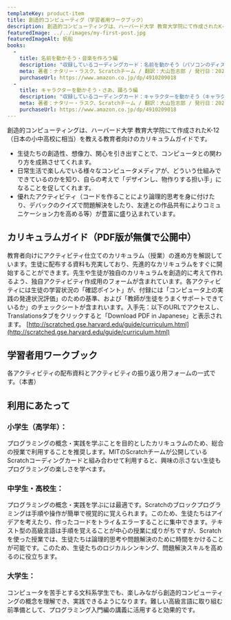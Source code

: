 ```yaml
---
templateKey: product-item
title: 創造的コンピューティグ（学習者用ワークブック）
description: 創造的コンピューティングは、ハーバード大学 教育大学院にて作成されたK-12（日本の小中高校に相当）を教える教育者向けのカリキュラムガイドです。
featuredImage: ../../images/my-first-post.jpg
featuredImageAlt: 帆船
books:
  -
    title: 名前を動かそう・音楽を作ろう編
    description: "収録しているコーディングカード：名前を動かそう（パソコンのディスプレイの中で文字を動かしたり、変化させたり、音がつけられることを体験できます）、音楽を作ろう（パソコンでドラムや太鼓などの音の鳴る物を作って音やリズムを奏でられることを体験できます）"
    meta: 著者：ナタリー・ラスク、Scratchチーム / 翻訳：大山哲志郎 / 発行日：2020年4月30日 / サイズ・仕様：A5・フルカラー・44ページ / ISBN：9784910209012
    purchaseUrl: https://www.amazon.co.jp/dp/4910209018
  -
    title: キャラクターを動かそう・さあ、踊ろう編
    description: "収録しているコーディングカード：キャラクターを動かそう（キャラクターのいろいろな動きを再現することでアニメーションの基本の動き作りを体験します）、さあ、踊ろう（ミュージックとダンスの振り付けをアレンジしたダンスシーンのアニメーション作りを体験します）"
    meta: 著者：ナタリー・ラスク、Scratchチーム / 翻訳：大山哲志郎 / 発行日：2020年5月7日 / サイズ・仕様：A5・フルカラー・46ページ / ISBN：9784910209029
    purchaseUrl: https://www.amazon.co.jp/dp/4910209018
---
```


創造的コンピューティングは、ハーバード大学 教育大学院にて作成されたK-12（日本の小中高校に相当）を教える教育者向けのカリキュラムガイドです。

* 生徒たちの創造性、想像力、関心を引き出すことで、コンピュータとの関わり方を成熟させてくれます。
* 日常生活で楽しんでいる様々なコンピュータメディアが、どういう仕組みでできているのかを知り、自らの考えで「デザインし、物作りする担い手」になることを促してくれます。
* 優れたアクティビティ（コードを作ることにより論理的思考を身に付けたり、デバックのクイズで問題解決をしたり、友達との作品共有によりコミュニケーション力を高める等）が豊富に盛り込まれています。

## カリキュラムガイド（PDF版が無償で公開中）
教育者向けにアクティビティ仕立てのカリキュラム（授業）の進め方を解説しています。生徒に配布する資料も充実しており、先進的なカリキュラムをすぐに開始することができます。先生や生徒が独自のカリキュラムを創造的に考えて作れるよう、独自アクティビティ作成用のフォームが含まれています。各アクティビティには生徒の学習状況の「確認ポイント」が、付録には「コンピュータ上の実践の発達状況評価」のための基準、および「教師が生徒をうまくサポートできているか」のチェックシートが含まれいます。入手先：以下のURLでアクセスし、Translationsタブをクリックすると「Download PDF in Japanese」と表示されます。
[http://scratched.gse.harvard.edu/guide/curriculum.html](http://scratched.gse.harvard.edu/guide/curriculum.html)

## 学習者用ワークブック
各アクティビティの配布資料とアクティビティの振り返り用フォームの一式です。（本書）

## 利用にあたって
### 小学生（高学年）：
プログラミングの概念・実践を学ぶことを目的としたカリキュラムのため、総合の授業で利用することを推奨します。MITのScratchチームが公開しているScratchコーディングカードと組み合わせて利用すると、興味の示さない生徒もプログラミングの楽しさを学べます。

### 中学生・高校生：
プログラミングの概念・実践を学ぶには最適です。Scratchのブロックプログラミングは手順や操作が簡単で視覚的に覚えられます。このため、生徒たちはアイデアを考えたり、作ったコードをトライ＆エラーすることに集中できます。テキスト型の高級言語は手順を覚えることが中心の授業に成りがちですが、Scratchを使った授業では、生徒たちは論理的思考や問題解決のために時間をかけることが可能です。このため、生徒たちのロジカルシンキング、問題解決スキルを高めるのに役立ちます。

### 大学生：
コンピュータを苦手とする文科系学生でも、楽しみながら創造的コンピューティングの概念を理解でき、実践できるようになります。難しい高級言語に取り組む前準備として、プログラミング入門編の講義に活用すると効果的です。

